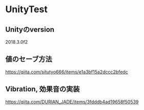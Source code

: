 # UnityTest  

## Unityのversion  
2018.3.0f2  

## 値のセーブ方法  
https://qiita.com/situtyo666/items/e1a3bf15a2dccc2bfedc  
## Vibration, 効果音の実装  
https://qiita.com/DURIAN_JADE/items/3fdddb4ad19658f50539  


